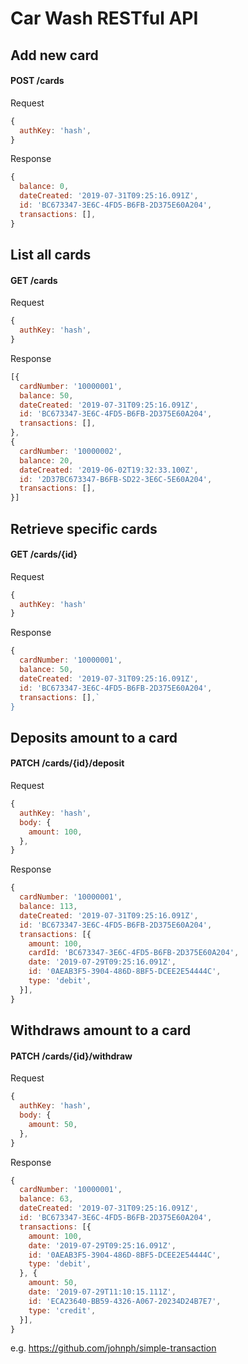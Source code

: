 # Car Wash RESTful API

## Add new card
#### **POST /cards**

Request
```javascript
{
  authKey: 'hash',
}
```

Response
```javascript
{
  balance: 0,
  dateCreated: '2019-07-31T09:25:16.091Z',
  id: 'BC673347-3E6C-4FD5-B6FB-2D375E60A204',
  transactions: [],
}
```

## List all cards
#### **GET /cards**

Request 
```javascript
{
  authKey: 'hash',
}
```

Response
```javascript
[{
  cardNumber: '10000001',
  balance: 50,
  dateCreated: '2019-07-31T09:25:16.091Z',
  id: 'BC673347-3E6C-4FD5-B6FB-2D375E60A204',
  transactions: [],
},
{
  cardNumber: '10000002',
  balance: 20,
  dateCreated: '2019-06-02T19:32:33.100Z',
  id: '2D37BC673347-B6FB-SD22-3E6C-5E60A204',
  transactions: [],
}]
```

## Retrieve specific cards
#### **GET /cards/{id}**

Request 
```javascript
{
  authKey: 'hash'
}
```
Response
```javascript
{
  cardNumber: '10000001',
  balance: 50,
  dateCreated: '2019-07-31T09:25:16.091Z',
  id: 'BC673347-3E6C-4FD5-B6FB-2D375E60A204',
  transactions: [],`
}
```

## Deposits amount to a card
#### **PATCH /cards/{id}/deposit**

Request 
```javascript
{
  authKey: 'hash',
  body: {
    amount: 100,
  },
}
```
Response
```javascript
{
  cardNumber: '10000001',
  balance: 113,
  dateCreated: '2019-07-31T09:25:16.091Z',
  id: 'BC673347-3E6C-4FD5-B6FB-2D375E60A204',
  transactions: [{
    amount: 100,
    cardId: 'BC673347-3E6C-4FD5-B6FB-2D375E60A204',
    date: '2019-07-29T09:25:16.091Z',
    id: '0AEAB3F5-3904-486D-8BF5-DCEE2E54444C',
    type: 'debit',
  }],
}
```


## Withdraws amount to a card
#### **PATCH /cards/{id}/withdraw**

Request 
```javascript
{
  authKey: 'hash',
  body: {
    amount: 50,
  },
}
```
Response
```javascript
{
  cardNumber: '10000001',
  balance: 63,
  dateCreated: '2019-07-31T09:25:16.091Z',
  id: 'BC673347-3E6C-4FD5-B6FB-2D375E60A204',
  transactions: [{
    amount: 100,
    date: '2019-07-29T09:25:16.091Z',
    id: '0AEAB3F5-3904-486D-8BF5-DCEE2E54444C',
    type: 'debit',
  }, {
    amount: 50,
    date: '2019-07-29T11:10:15.111Z',
    id: 'ECA23640-BB59-4326-A067-20234D24B7E7',
    type: 'credit',
  }],
}
```

e.g. https://github.com/johnph/simple-transaction
